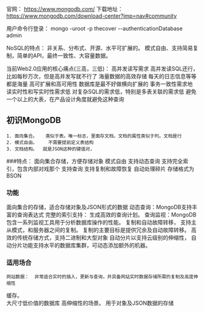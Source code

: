 官网： https://www.mongodb.com/
下载地址：https://www.mongodb.com/download-center?jmp=nav#community

用户命令行登录：
mongo -uroot -p thecover  --authenticationDatabase admin 

NoSQL的特点：
    非关系、分布式、开源、水平可扩展的。
    模式自由、支持简易复制，简单的API，最终一致性、大容量数据。
    
当前Web2.0应用的核心痛点(三高，三低)：
高并发读写需求
        高并发读SQL还行， 比如每秒万次，但是高并发写就不行了
海量数据的高效存储
        每天的日志信息等等都是海量
高可扩展和高可用性
        数据库是最不好做横向扩展的
事务一致性需求地
读实时性和写实时性需求低
对复杂SQL的需求低，特别是多表关联的需求低
        避免一个以上的大表，在产品设计角度就避免这种查询

## 初识MongoDB
    1. 面向集合。   类似于表。唯一标志，里面存文档，文档的属性类似于列。文档是行
    2. 模式自由。    不需要提前定义表结构
    3. 文档结构。  就是JSON这种的键值对，

###特点：
   面向集合存储，方便存储对象
模式自由
支持动态查询
支持完全索引，包含内部对戏那个
支持查询
支持复制和故障恢复
自动处理碎片
存储格式为BSON

### 功能
面向集合的存储，适合存储对象及JSON形式的数据
动态查询：MongoDB支持丰富的查询表达式
完整的索引支持：   生成高效的查询计划。
查询监视：MongoDB包含一系列监视工具用于分析数据库操作的性能。
复制和自动故障转移，  支持主从模式，和服务器之间的复制。 复制的主要目标是提供冗余及自动故障转移。
高效的传统存储方式，支持二进制和大型对象
自动分片以支持云级别的伸缩性，  自动分片功能支持水平的数据库集群，可动态添加额外的机器。
### 适用场合
    网站数据：  非常适合实时的插入，更新与查询，并具备网站实时数据存储所需的复制及高度伸缩性
缓存。  
大尺寸低价值的数据库
高伸缩性的场景。
用于对象及JSON数据的存储



